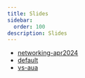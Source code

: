 ```yaml
---
title: Slides
sidebar:
  order: 100
description: Slides
---
```


- [networking-apr2024](/genaiscript/slides/networking-apr2024/)
- [default](/genaiscript/slides/default/)
- [vs-aua](/genaiscript/slides/vs-aua/)